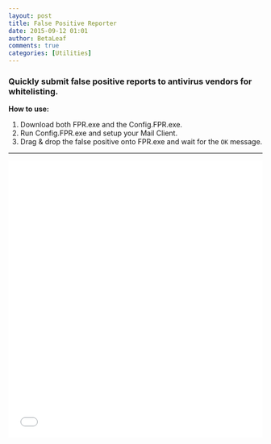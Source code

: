 ```yaml
---
layout: post
title: False Positive Reporter
date: 2015-09-12 01:01
author: BetaLeaf
comments: true
categories: [Utilities]
---
```

### Quickly submit false positive reports to antivirus vendors for whitelisting.  

**How to use:**  

1. Download both FPR.exe and the Config.FPR.exe.  
2. Run Config.FPR.exe and setup your Mail Client.  
3. Drag & drop the false positive onto FPR.exe and wait for the ```OK``` message.  

---

<iframe src="{{ site.url }}/stats.html?username=BetaLeaf&repository=False-Positive-Reporter" width="100%" height="550" frameborder="0" scrolling="no"></iframe>  
